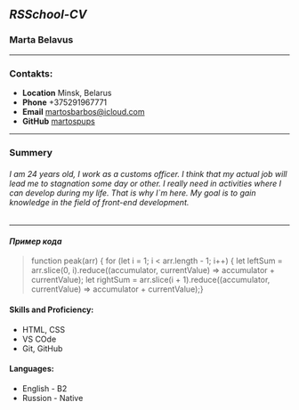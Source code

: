 ## *RSSchool-CV* ##
### Marta Belavus ###
___
### Contakts: ###
* __Location__ Minsk, Belarus
* __Phone__ +375291967771
* __Email__  martosbarbos@icloud.com
* __GitHub__ [martospups](https://github.com/settings/profile)
---
### Summery ###
###### *I am 24 years old, I work as a customs officer. I think that my actual job will lead me to stagnation some day or other. I really need in activities where I can develop during my life. That is why I`m here. My goal is to gain knowledge in the field of front-end development.* ######
---
#### *Пример кода* ####
>function peak(arr) {
  for (let i = 1; i < arr.length - 1; i++) {
    let leftSum = arr.slice(0, i).reduce((accumulator, currentValue) => accumulator + currentValue);
    let rightSum = arr.slice(i + 1).reduce((accumulator, currentValue) => accumulator + currentValue);}

#### Skills and Proficiency: ####
* HTML, CSS
* VS COde
* Git, GitHub

#### Languages: ####
* English - B2
* Russion - Native